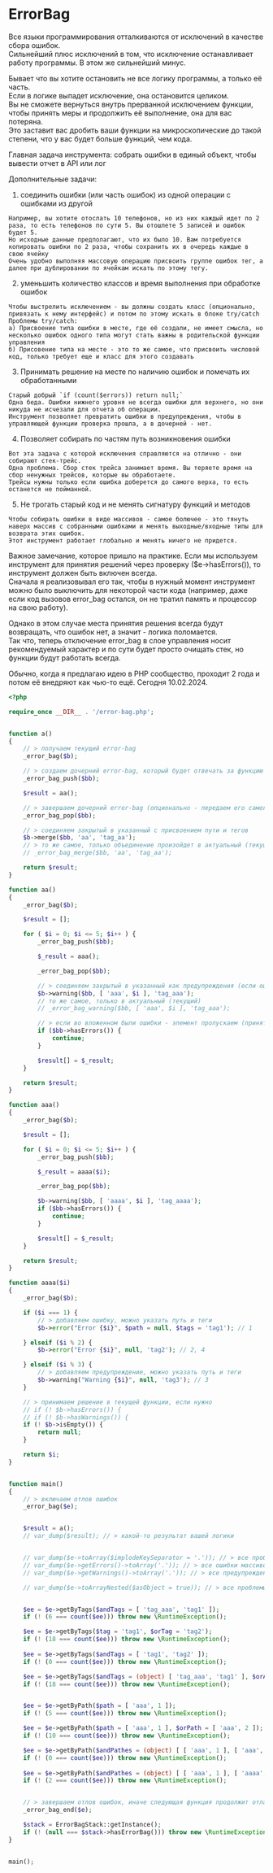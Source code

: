 # ErrorBag

Все языки программирования отталкиваются от исключений в качестве сбора ошибок.  
Сильнейший плюс исключений в том, что исключение останавливает работу программы. В этом же сильнейший минус.

Бывает что вы хотите остановить не все логику программы, а только её часть.  
Если в логике выпадет исключение, она остановится целиком.  
Вы не сможете вернуться внутрь прерванной исключением функции, чтобы принять меры и продолжить её выполнение, она для вас потеряна.  
Это заставит вас дробить ваши функции на микроскопические до такой степени, что у вас будет больше функций, чем кода.

Главная задача инструмента: собрать ошибки в единый объект, чтобы вывести отчет в API или лог

Дополнительные задачи:
1) соединить ошибки (или часть ошибок) из одной операции с ошибками из другой
```
Например, вы хотите отослать 10 телефонов, но из них каждый идет по 2 раза, то есть телефонов по сути 5. Вы отошлете 5 записей и ошибок будет 5.  
Но исходные данные предполагают, что их было 10. Вам потребуется копировать ошибки по 2 раза, чтобы сохранить их в очередь каждые в свою ячейку
Очень удобно выполняя массовую операцию присвоить группе ошибок тег, а далее при дублировании по ячейкам искать по этому тегу.
```
2) уменьшить количество классов и время выполнения при обработке ошибок
```
Чтобы выстрелить исключением - вы должны создать класс (опционально, привязать к нему интерфейс) и потом по этому искать в блоке try/catch
Проблемы try/catch:
а) Присвоение типа ошибки в месте, где её создали, не имеет смысла, но несколько ошибок одного типа могут стать важны в родительской функции управления
б) Присовение типа на месте - это то же самое, что присвоить числовой код, только требует еще и класс для этого создавать
```
3) Принимать решение на месте по наличию ошибок и помечать их обработанными
```
Старый добрый `if (count($errors)) return null;`
Одна беда. Ошибки нижнего уровня не всегда ошибки для верхнего, но они никуда не исчезали для отчета об операции.
Инструмент позволяет превратить ошибки в предупреждения, чтобы в управляющей функции проверка прошла, а в дочерней - нет.
```
4) Позволяет собирать по частям путь возникновения ошибки
```
Вот эта задача с которой исключения справляются на отлично - они собирают стек-трейс.  
Одна проблема. Сбор стек трейса занимает время. Вы теряете время на сбор ненужных трейсов, которые вы обработаете.
Трейсы нужны только если ошибка доберется до самого верха, то есть останется не пойманной.
```
5) Не трогать старый код и не менять сигнатуру функций и методов
```
Чтобы собирать ошибки в виде массивов - самое болючее - это тянуть наверх массив с собранными ошибками и менять выходные/входные типы для возврата этих ошибок.
Этот инструмент работает глобально и менять ничего не придется.
```

Важное замечание, которое пришло на практике. Если мы используем инструмент для принятия решений через проверку ($e->hasErrors()), то инструмент должен быть включен всегда.  
Сначала я реализовывал его так, чтобы в нужный момент инструмент можно было выключить для некоторой части кода (например, даже если код вызовов error_bag остался, он не тратил память и процессор на свою работу).    

Однако в этом случае места принятия решения всегда будут возвращать, что ошибок нет, а значит - логика поломается.  
Так что, теперь отключение error_bag в слое управления носит рекомендуемый характер и по сути будет просто очищать стек, но функции будут работать всегда.

Обычно, когда я предлагаю идею в PHP сообщество, проходит 2 года и потом её внедряют как чью-то ещё. Сегодня 10.02.2024.

```php
<?php

require_once __DIR__ . '/error-bag.php';


function a()
{
    // > получаем текущий error-bag
    _error_bag($b);

    // > создаем дочерний error-bag, который будет отвечать за функцию aa()
    _error_bag_push($bb);

    $result = aa();

    // > завершаем дочерний error-bag (опционально - передаем его самого для проверки, не забыли ли глубже закрыть другие)
    _error_bag_pop($bb);

    // > соединяем закрытый в указанный с присвоением пути и тегов
    $b->merge($bb, 'aa', 'tag_aa');
    // > то же самое, только объединение произойдет в актуальный (текущий)
    // _error_bag_merge($bb, 'aa', 'tag_aa');

    return $result;
}

function aa()
{
    _error_bag($b);

    $result = [];

    for ( $i = 0; $i <= 5; $i++ ) {
        _error_bag_push($bb);

        $_result = aaa();

        _error_bag_pop($bb);

        // > соединяем закрытый в указанный как предупреждения (если ошибка была решена) с присвоением пути и тегов
        $b->warning($bb, [ 'aaa', $i ], 'tag_aaa');
        // то же самое, только в актуальный (текущий)
        // _error_bag_warning($bb, [ 'aaa', $i ], 'tag_aaa');

        // > если во вложенном были ошибки - элемент пропускаем (принятие решение в родителе в зависимости от потомка)
        if ($bb->hasErrors()) {
            continue;
        }

        $result[] = $_result;
    }

    return $result;
}

function aaa()
{
    _error_bag($b);

    $result = [];

    for ( $i = 0; $i <= 5; $i++ ) {
        _error_bag_push($bb);

        $_result = aaaa($i);

        _error_bag_pop($bb);

        $b->warning($bb, [ 'aaaa', $i ], 'tag_aaaa');
        if ($bb->hasErrors()) {
            continue;
        }

        $result[] = $_result;
    }

    return $result;
}

function aaaa($i)
{
    _error_bag($b);

    if ($i === 1) {
        // > добавляем ошибку, можно указать путь и теги
        $b->error("Error {$i}", $path = null, $tags = 'tag1'); // 1

    } elseif ($i % 2) {
        $b->error("Error {$i}", null, 'tag2'); // 2, 4

    } elseif ($i % 3) {
        // > добавляем предупреждение, можно указать путь и теги
        $b->warning("Warning {$i}", null, 'tag3'); // 3
    }

    // > принимаем решение в текущей функции, если нужно
    // if (! $b->hasErrors()) {
    // if (! $b->hasWarnings()) {
    if (! $b->isEmpty()) {
        return null;
    }

    return $i;
}


function main()
{
    // > включаем отлов ошибок
    _error_bag($e);


    $result = a();
    // var_dump($result); // > какой-то результат вашей логики


    // var_dump($e->toArray($implodeKeySeparator = '.')); // > все проблемы массивом
    // var_dump($e->getErrors()->toArray('.')); // > все ошибки массивом
    // var_dump($e->getWarnings()->toArray('.')); // > все предупреждения массивом

    // var_dump($e->toArrayNested($asObject = true)); // > все проблемы вложенным массивом


    $ee = $e->getByTags($andTags = [ 'tag_aaa', 'tag1' ]);
    if (! (6 === count($ee))) throw new \RuntimeException();

    $ee = $e->getByTags($tag = 'tag1', $orTag = 'tag2');
    if (! (18 === count($ee))) throw new \RuntimeException();
    
    $ee = $e->getByTags($andTags = [ 'tag1', 'tag2' ]);
    if (! (0 === count($ee))) throw new \RuntimeException();

    $ee = $e->getByTags($andTags = (object) [ 'tag_aaa', 'tag1' ], $orAndTags = (object) [ 'tag_aaa', 'tag2' ]);
    if (! (18 === count($ee))) throw new \RuntimeException();


    $ee = $e->getByPath($path = [ 'aaa', 1 ]);
    if (! (5 === count($ee))) throw new \RuntimeException();

    $ee = $e->getByPath($path = [ 'aaa', 1 ], $orPath = [ 'aaa', 2 ]);
    if (! (10 === count($ee))) throw new \RuntimeException();

    $ee = $e->getByPath($andPathes = (object) [ [ 'aaa', 1 ], [ 'aaa', 2 ] ]);
    if (! (0 === count($ee))) throw new \RuntimeException();    
    
    $ee = $e->getByPath($andPathes = (object) [ [ 'aaa', 1 ], [ 'aaaa', 1 ] ], $orAndPathes = (object) [ [ 'aaa', 1 ], [ 'aaaa', 2 ] ]);
    if (! (2 === count($ee))) throw new \RuntimeException();


    // > завершаем отлов ошибок, иначе следующая функция продолжит отлавливать в объявленный ранее error-bag
    _error_bag_end($e);

    $stack = ErrorBagStack::getInstance();
    if (! (null === $stack->hasErrorBag())) throw new \RuntimeException();
}


main();

```

